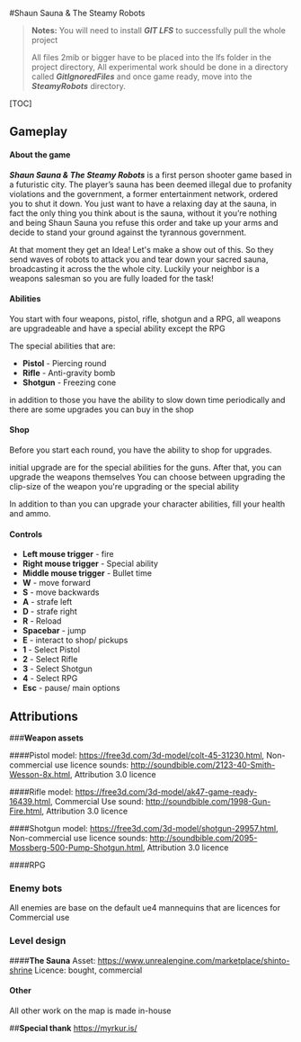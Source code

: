 #Shaun Sauna & The Steamy Robots

> **Notes:**
> You will need to install ***GIT LFS*** to successfully pull the whole project
>  
>  All files  2mib or bigger have to be placed into the lfs folder in the project directory,
>  All experimental work should be done in a directory called ***GitIgnoredFiles*** and once game ready, move into the ***SteamyRobots*** directory.

[TOC]

## **Gameplay**

#### **About the game**

***Shaun Sauna & The Steamy Robots*** is a first person shooter game based in a futuristic city.
The player’s sauna has been deemed illegal due to profanity violations and the government, a former entertainment network, ordered you to shut it down. You just want to have a relaxing day at the sauna, in fact the only thing  you think about is the sauna, without it you’re nothing and being Shaun Sauna you refuse this order and take up your arms and decide to stand your ground against the tyrannous government. 

At that moment they get an Idea! Let's make a show out of this. So they send waves of robots to attack you and tear down your sacred sauna, broadcasting it across the the whole city. Luckily your neighbor is a weapons salesman so you are fully loaded for the task!

#### **Abilities**

You start with four weapons, pistol, rifle, shotgun and a RPG, 
all weapons are upgradeable and have a special ability except the RPG 

The special abilities that are:

 - **Pistol** - Piercing round
 - **Rifle** - Anti-gravity bomb
 - **Shotgun** - Freezing cone

in addition to those you have the ability to slow down time periodically and there are some upgrades you can buy in the shop
#### **Shop**

Before you start each round, you have the ability to shop for upgrades.

initial upgrade are for the special abilities for the guns. After that, you can upgrade the weapons themselves
You can choose between upgrading the clip-size of the weapon you're upgrading or the special ability

In addition to than you can upgrade your character abilities, fill your health and  ammo.    

#### **Controls**

- **Left mouse trigger** - fire
- **Right mouse trigger** - Special ability
- **Middle mouse trigger** - Bullet time
- **W** - move forward
- **S** - move backwards
- **A** - strafe left
- **D** - strafe right
- **R** - Reload
- **Spacebar** - jump
- **E** - interact to shop/ pickups
- **1** - Select Pistol
- **2** - Select Rifle
- **3** - Select Shotgun
- **4** - Select RPG
- **Esc** - pause/ main options


## **Attributions**

###**Weapon assets**

####Pistol
model: https://free3d.com/3d-model/colt-45-31230.html, Non-commercial use licence
sounds: http://soundbible.com/2123-40-Smith-Wesson-8x.html, Attribution 3.0 licence

####Rifle
model: https://free3d.com/3d-model/ak47-game-ready-16439.html, Commercial Use
sound: http://soundbible.com/1998-Gun-Fire.html, Attribution 3.0 licence

####Shotgun
model:  https://free3d.com/3d-model/shotgun-29957.html, Non-commercial use licence
sounds: http://soundbible.com/2095-Mossberg-500-Pump-Shotgun.html, Attribution 3.0 licence

####RPG

### **Enemy bots**

All enemies are base on the default ue4 mannequins that are licences for Commercial use

### **Level design**

####**The Sauna**
Asset: https://www.unrealengine.com/marketplace/shinto-shrine
Licence: bought, commercial

#### **Other**
All other work on the map is made in-house

##**Special thank**
https://myrkur.is/
